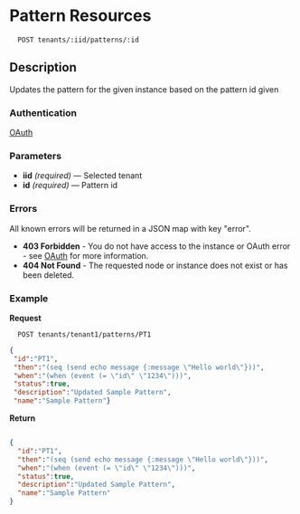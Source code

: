 # Pattern Resources

```
  POST tenants/:iid/patterns/:id
```

## Description

Updates the pattern for the given instance based on the pattern id given

### Authentication

[OAuth](https://github.com/userevents/charon)

### Parameters

- **iid** _(required)_ — Selected tenant
- **id** _(required)_ — Pattern id

### Errors

All known errors will be returned in a JSON map with key "error".

- **403 Forbidden** - You do not have access to the instance or OAuth error - see [OAuth](https://github.com/userevents/charon) for more information.
- **404 Not Found** - The requested node or instance does not exist or has been deleted.

### Example

**Request**

```
  POST tenants/tenant1/patterns/PT1
```

```json
{
 "id":"PT1",
 "then":"(seq (send echo message {:message \"Hello world\"}))",
 "when":"(when (event (= \"id\" \"1234\")))",
 "status":true,
 "description":"Updated Sample Pattern",
 "name":"Sample Pattern"}
```

**Return**

```json

{
  "id":"PT1",
  "then":"(seq (send echo message {:message \"Hello world\"}))",
  "when":"(when (event (= \"id\" \"1234\")))",
  "status":true,
  "description":"Updated Sample Pattern",
  "name":"Sample Pattern"
}
```

